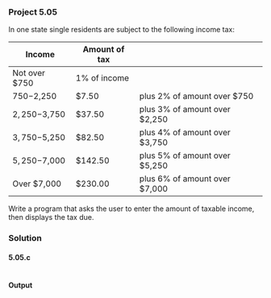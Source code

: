 ### Project 5.05
In one state single residents are subject to the following income tax:

| Income | Amount of tax | |
| - | - | - |
| Not over $750 | 1% of income  |
| $750-$2,250 | $7.50 | plus 2% of amount over $750 |
| $2,250-$3,750 | $37.50 | plus 3% of amount over $2,250 |
| $3,750-$5,250 | $82.50 | plus 4% of amount over $3,750 |
| $5,250-$7,000 | $142.50 | plus 5% of amount over $5,250 |
| Over $7,000 | $230.00 | plus 6% of amount over $7,000 |

Write a program that asks the user to enter the amount of taxable income, then
displays the tax due.
### Solution
#### 5.05.c
```c
```
#### Output
```

